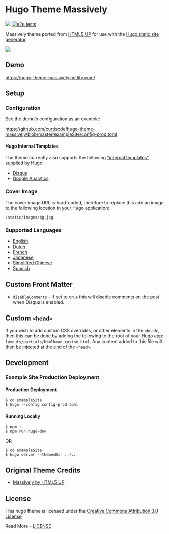 # Hugo Theme Massively

![](https://img.shields.io/badge/Hugo-%5E0.54.0-ff4088?style=flat-square&logo=hugo) [![e2e tests](https://github.com/curtiscde/hugo-theme-massively/actions/workflows/e2e.yml/badge.svg)](https://github.com/curtiscde/hugo-theme-massively/actions/workflows/e2e.yml)

Massively theme ported from [HTML5 UP](https://html5up.net/) for use with the [Hugo static site generator](https://gohugo.io/).

![](images/device-screenshots.png)

## Demo

https://hugo-theme-massively.netlify.com/

## Setup

### Configuration

See the demo's configuration as an example:

https://github.com/curtiscde/hugo-theme-massively/blob/master/exampleSite/config-prod.toml

#### Hugo Internal Templates
The theme currently also supports the following ["internal templates" supplied by Hugo](https://gohugo.io/templates/internal/)

 - [Disqus](https://gohugo.io/templates/internal/#disqus)
 - [Google Analytics](https://gohugo.io/templates/internal/#configure-google-analytics)

### Cover Image
The cover image URL is hard-coded, therefore to replace this add an image to the following location in your Hugo application:

```
/static/images/bg.jpg
```

### Supported Languages
 - [English](https://github.com/curtiscde/hugo-theme-massively/blob/master/i18n/en.toml)
 - [Dutch](https://github.com/curtiscde/hugo-theme-massively/blob/master/i18n/nl.toml)
 - [French](https://github.com/curtiscde/hugo-theme-massively/blob/master/i18n/fr.toml)
 - [Japanese](https://github.com/curtiscde/hugo-theme-massively/blob/master/i18n/ja.toml)
 - [Simplified Chinese](https://github.com/curtiscde/hugo-theme-massively/blob/master/i18n/zh.toml)
 - [Spanish](https://github.com/curtiscde/hugo-theme-massively/blob/master/i18n/es.toml)

## Custom Front Matter
 - `disableComments` - If set to `true` this will disable comments on the post when Disqus is enabled.

## Custom `<head>`

If you wish to add custom CSS overrides, or other elements in the `<head>`, then this can be done by adding the following to the root of your Hugo app: `layouts/partials/htmlhead.custom.html`. Any content added to this file will then be injected at the end of the `<head>`.

## Development
### Example Site Production Deployment
#### Production Deployment

```
$ cd exampleSite
$ hugo --config config-prod.toml
```

#### Running Locally

```shell
$ npm i
$ npm run hugo-dev
```
OR
```shell
$ cd exampleSite
$ hugo server --themesDir ../..
```

## Original Theme Credits

 - [Massively by HTML5 UP](https://html5up.net/massively)

 ## License

This hugo theme is licensed under the [Creative Commons Attribution 3.0 License](https://creativecommons.org/licenses/by/3.0/). 

Read More - [LICENSE](LICENSE)
